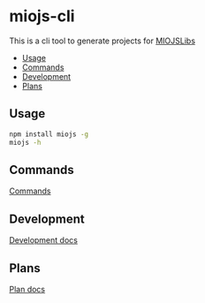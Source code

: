 # miojs-cli

This is a cli tool to generate projects for [MIOJSLibs](https://github.com/miolabs/MIOJSLibs)

* [Usage](#usage)
* [Commands](#commands)
* [Development](#development)
* [Plans](#plans)

## Usage

```bash
npm install miojs -g
miojs -h
```

## Commands

[Commands](./docs/commands.md)

## Development

[Development docs](./docs/development.md)

## Plans

[Plan docs](./docs/plan.md)